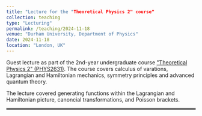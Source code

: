 ```yaml
---
title: "Lecture for the "Theoretical Physics 2" course"
collection: teaching
type: "Lecturing"
permalink: /teaching/2024-11-18
venue: "Durham University, Department of Physics"
date: 2024-11-18
location: "London, UK"
---
```


Guest lecture as part of the 2nd-year undergraduate course ["Theoretical Physics 2" (PHYS2631)](https://apps.dur.ac.uk/faculty.handbook/2024/UG/module/PHYS2631). The course covers calculus of varations, Lagrangian and Hamiltonian mechanics, symmetry principles and advanced quantum theory.

The lecture covered generating functions within the Lagrangian and Hamiltonian picture, canoncial transformations, and Poisson brackets.

<hr style="border:2px solid gray">